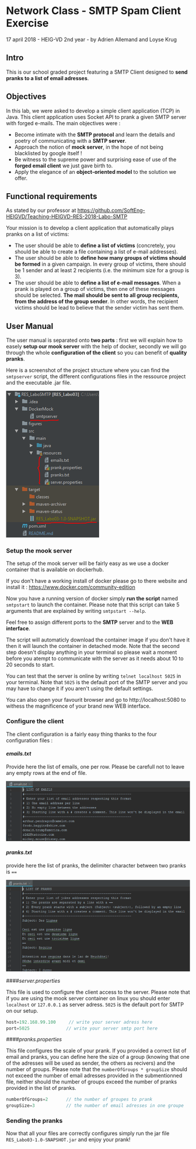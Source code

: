 # Network Class - SMTP Spam Client Exercise

17 april 2018 - HEIG-VD 2nd year - by Adrien Allemand and Loyse Krug

## Intro

This is our school graded project featuring a SMTP Client designed to **send pranks to a list of email adresses**. 

## Objectives

In this lab, we were asked to develop a simple client application (TCP) in Java. This client application uses Socket API to prank a given SMTP server with forged e-mails. The main objectives were :

-   Become intimate with the **SMTP protocol** and learn the details and poetry of communicating with a **SMTP server**.
-   Approach the notion of **mock server**, in the hope of not being blacklisted by google itself !
-   Be witness to the supreme power and surprising ease of use of the **forged email client** we just gave birth to.
-   Apply the elegance of an **object-oriented model** to the solution we offer.

## Functional requirements

As stated by our professor at https://github.com/SoftEng-HEIGVD/Teaching-HEIGVD-RES-2018-Labo-SMTP

Your mission is to develop a client application that automatically plays pranks on a list of victims:

-   The user should be able to **define a list of victims** (concretely, you should be able to create a file containing a list of e-mail addresses).
-   The user should be able to **define how many groups of victims should be formed** in a given campaign. In every group of victims, there should be 1 sender and at least 2 recipients (i.e. the minimum size for a group is 3).
-   The user should be able to **define a list of e-mail messages**. When a prank is played on a group of victims, then one of these messages should be selected. **The mail should be sent to all group recipients, from the address of the group sender**. In other words, the recipient victims should be lead to believe that the sender victim has sent them.

## User Manual

The user manual is separated onto **two parts** : first we will explain how to easely **setup our mook server** with the help of docker, secondly we will go through the whole **configuration of the client** so you can benefit of **quality pranks**.

Here is a screenshot of the project structure where you can find the `smtpserver` script, the different configurations files in the ressource project and the executable .jar file.

![](./figures/hierarchy.PNG)

### Setup the mook server

The setup of the mook server will be fairly easy as we use a docker container that is available on dockerhub. 

If you don't have a working install of docker please go to there website and install it : 
https://www.docker.com/community-edition

Now you have a running version of docker simply **run the script** named ` smtpstart` to launch the container.
Please note that this script can take 5 arguments that are explained by writing `smtpstart --help`.

Feel free to assign different ports to the **SMTP** server and to the **WEB interface**. 

The script will automaticly download the container image if you don't have it then it will launch the container in detached mode. Note that the second step doesn't display anything in your terminal so please wait a moment  before you atempt to communicate with the server as it needs about 10 to 20 seconds to start.

You can test that the server is online by writing `telnet localhost 5025` in your terminal. Note that `5025` is the default port of the SMTP server and you may have to change it if you aren't using the default settings.

You can also open your favourit browser and go to http://localhost:5080 to withess the magnificence of your brand new WEB interface.

### Configure the client

The client configuration is a fairly easy thing thanks to the four configuration files :

#### *emails.txt*

Provide here the list of emails, one per row. Please be carefull not to leave any empty rows at the end of file.

![](./figures/emailfile.png)

#### *pranks.txt*

provide here the list of pranks, the delimiter character between two pranks is `==`

![](./figures/pranksfile.png)

####*server.properties*  

This file is used to configure the client access to the server. Please note that if you are using the mook server container on linux you should enter `localhost` or `127.0.0.1` as server adress. `5025` is the default port for SMTP on our setup.

```java
host=192.168.99.100		// write your server adress here
port=5025			   // write your server smtp port here
```

####*pranks.properties*

This file configures the scale of your prank. If you provided a correct list of email and pranks, you can define here the size of a group (knowing that one of the adresses will be used as sender, the others as recivers) and the number of groups. Please note that the `numberOfGroups * groupSize` should not exceed the number of email adresses provided in the submentionned file, neither should the number of groups exceed the number of pranks provided in the list of pranks.

``` java
numberOfGroups=2	   // the number of groupes to prank
groupSize=3			   // the number of email adresses in one groupe
```

### Sending the pranks

Now that all your files are correctly configures simply run the jar file `RES_Labo03-1.0-SNAPSHOT.jar` and enjoy your prank!

